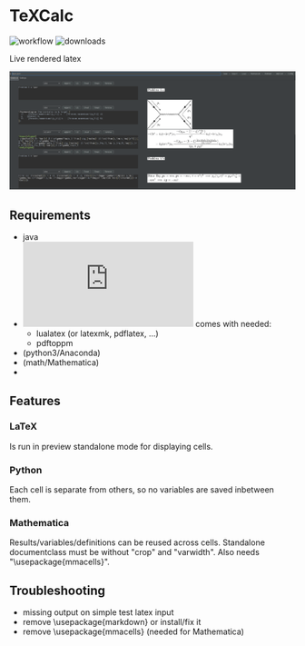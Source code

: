 # TeXCalc
![workflow](https://github.com/APN-Pucky/TeXCalc/actions/workflows/gradle_jar.yml/badge.svg)
![downloads](https://img.shields.io/github/downloads/APN-Pucky/TeXCalc/total)

Live rendered latex

 ![](https://raw.githubusercontent.com/APN-Pucky/TeXCalc/master/image/preview.png)

## Requirements

* java
* ![tex-live](https://www.tug.org/texlive/acquire-netinstall.html) comes with needed:
  * lualatex (or latexmk, pdflatex, ...)
  * pdftoppm
* (python3/Anaconda)
* (math/Mathematica)
* 
## Features

### LaTeX
Is run in preview standalone mode for displaying cells.

### Python
Each cell is separate from others, so no variables are saved inbetween them.

### Mathematica
Results/variables/definitions can be reused across cells.
Standalone documentclass must be without "crop" and "varwidth".
Also needs "\usepackage{mmacells}".


## Troubleshooting
* missing output on simple test latex input
 * remove \usepackage{markdown} or install/fix it
 * remove \usepackage{mmacells} (needed for Mathematica)
